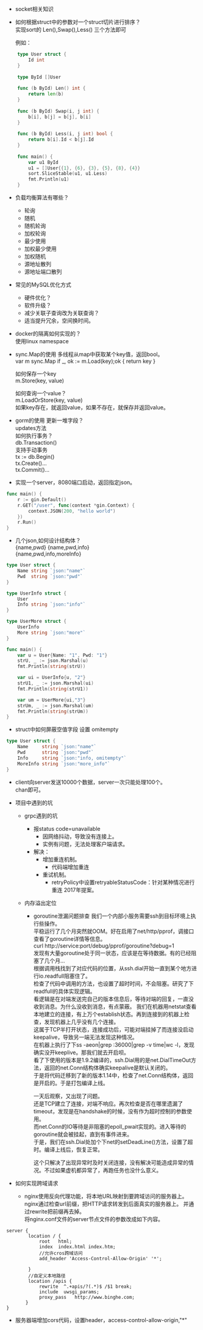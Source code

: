 - socket相关知识

- 如何根据struct中的参数对一个struct切片进行排序？                   
实现sort的 Len(),Swap(),Less() 三个方法即可                      

    例如：
```go
    type User struct {
    	Id int
    }
    
    type ById []User
    
    func (b ById) Len() int {
    	return len(b)
    }
    
    func (b ById) Swap(i, j int) {
    	b[i], b[j] = b[j], b[i]
    }
    
    func (b ById) Less(i, j int) bool {
    	return b[i].Id < b[j].Id
    }
    
    func main() {
    	var u1 ById
    	u1 = []User{{1}, {6}, {3}, {5}, {8}, {4}}    
    	sort.SliceStable(u1, u1.Less)
    	fmt.Println(u1)
    }

```


- 负载均衡算法有哪些？
    - 轮询
    - 随机
    - 随机轮询
    - 加权轮询
    - 最少使用
    - 加权最少使用
    - 加权随机
    - 源地址散列
    - 源地址端口散列
    
    
- 常见的MySQL优化方式
    - 硬件优化？
    - 软件升级？ 
    - 减少关联子查询改为关联查询？
    - 适当提升冗余，空间换时间。                     
    
  
    
- docker的隔离如何实现的？               
    使用linux namespace                   
    
- sync.Map的使用
  多线程从map中获取某个key值，返回bool。                      
  var m sync.Map
  if _, ok := m.Load(key);ok {
        return key
  }
  
  如何保存一个key                                         
  m.Store(key, value)                   
  
  如何查询一个value？                  
  m.LoadOrStore(key, value)                         
  如果key存在，就返回value，如果不存在，就保存并返回value。                           
  
   
- gorm的使用
    更新一堆字段？                     
    updates方法                       
    如何执行事务？                     
    db.Transaction()                                    
    支持手动事务                              
    tx := db.Begin()                
    tx.Create()...                              
    tx.Commit()...              
    
    
- 实现一个server，8080端口启动，返回指定json。             
```go
func main() {
	r := gin.Default()
	r.GET("/user", func(context *gin.Context) {
		context.JSON(200, "hello world")
	})
	r.Run()
}
```    

- 几个json,如何设计结构体？                           
{name,pwd}
{name,pwd,info}                         
{name,pwd,info,moreInfo}                

```go
type User struct {
	Name string `json:"name"`
	Pwd  string `json:"pwd"`
}

type UserInfo struct {
	User
	Info string `json:"info"`
}

type UserMore struct {
	UserInfo
	More string `json:"more"`
}

func main() {
	var u = User{Name: "1", Pwd: "1"}
	strU, _ := json.Marshal(u)
	fmt.Println(string(strU))

	var ui = UserInfo{u, "2"}
	strU1, _ := json.Marshal(ui)
	fmt.Println(string(strU1))

	var um = UserMore{ui,"3"}
	strUm, _ := json.Marshal(um)
	fmt.Println(string(strUm))
}

```

- struct中如何屏蔽空值字段
设置 omitempty                   
```go
type User struct {
	Name     string `json:"name"`
	Pwd      string `json:"pwd"`
	Info     string `json:"info, omitempty"`
	MoreInfo string `json:"more_info"`
}
```

- client向server发送10000个数据，server一次只能处理100个。                     
chan即可。                     

- 项目中遇到的坑                   
    - grpc遇到的坑     
        - 报status code=unavailable
            - 因网络抖动，导致没有连接上。                                 
            - 实例有问题，无法处理客户端请求。   
        - 解决：
            - 增加重连机制。               
                - 代码端增加重连
            - 重试机制。
                - retryPolicy中设置retryableStatusCode：针对某种情况进行重连 2017年提案。               
                
    - 内存溢出定位
        - goroutine泄漏问题排查
            我们一个内部小服务需要ssh到目标环境上执行些操作。                                       
            平稳运行了几个月突然就OOM。好在启用了net/http/pprof，调接口查看了goroutine详情等信息。                
            curl http://service:port/debug/pprof/goroutine?debug=1                          
            发现有大量goroutine处于同一状态，应该是在等待数据。有的已经阻塞了几个月...                       
            根据调用栈找到了对应代码的位置，从ssh.dial开始一直到某个地方进行io.readfull阻塞住了。                    
            检查了代码中调用的方法，也设置了超时时间，不会阻塞。研究了下readfull的具体实现逻辑。              
            看逻辑是在对端发送完自己的版本信息后，等待对端的回复，一直没收到消息。为什么没收到消息，有点蒙蔽。
            我们在机器用netstat查看本地建立的连接，有上万个establish状态。再到连接到的机器上检查，发现机器上几乎没有几个连接。                   
            这属于TCP半打开状态，连接成功后，可能对端挂掉了而连接没启动keepalive，导致另一端无法发现这种情况。                 
            在机器上执行了下ss -aeon|grep :36000|grep -v time|wc -l，发现确实没开keeplive。那我们就去开启呗。                
            看了下使用的版本是1.9.2编译的，ssh.Dial用的是net.DialTimeOut方法，返回的net.Conn结构体确实keepalive是默认关闭的。                         
            于是将代码迁移到了新的版本1.14中，检查了net.Conn结构体，返回是开启的。于是打包编译上线。                  
            
            一天后观察，又出现了问题。               
            还是TCP建立了连接，对端不响应。再次检查是否在哪里遗漏了timeout，发现是在handshake的时候，没有作为超时控制的参数使用。                
            而net.Conn的IO等待是非阻塞的epoll_pwait实现的。进入等待的goroutine就会被挂起，直到有事件进来。                  
            于是，我们在ssh.Dial处加个下net的setDeadLine()方法，设置了超时。编译上线后，恢复正常。             
          
            这个只解决了出现异常时及时关闭连接，没有解决可能造成异常的情况。不过如果虚机都异常了，再跑任务也没什么意义。


- 如何实现跨域请求
    - nginx使用反向代理功能，将本地URL映射到要跨域访问的服务器上。nginx通过检查url前缀，把HTTP请求转发到后面真实的服务器上。
      并通过rewrite把前缀再去掉。                                                   
      将nginx.conf文件的server节点文件的参数改成如下内容。                
      
```shell
server {
        location / {
            root   html;
            index  index.html index.htm;
            //允许cros跨域访问
            add_header 'Access-Control-Allow-Origin' '*';

        }
        //自定义本地路径
        location /apis {
            rewrite  ^.+apis/?(.*)$ /$1 break;
            include  uwsgi_params;
            proxy_pass   http://www.binghe.com;
       }
}
```

- 服务器端增加cors代码，设置header，access-control-allow-origin,"*"
        


    
    
        
    

